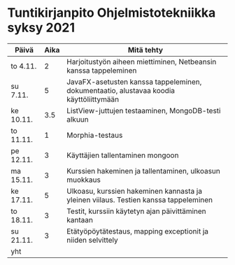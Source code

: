 # Tuntikirjanpito Ohjelmistotekniikka syksy 2021

| Päivä | Aika | Mitä tehty |
|---|---|---|
|to 4.11.|2|Harjoitustyön aiheen miettiminen, Netbeansin kanssa tappeleminen|
su 7.11.|5|JavaFX-asetusten kanssa tappeleminen, dokumentaatio, alustavaa koodia käyttöliittymään|
ke 10.11.|3.5|ListView-juttujen testaaminen, MongoDB-testi alkuun
to 11.11.|1|Morphia-testaus
pe 12.11.|3|Käyttäjien tallentaminen mongoon
ma 15.11.|3|Kurssien hakeminen ja tallentaminen, ulkoasun muokkaus
ke 17.11.|5|Ulkoasu, kurssien hakeminen kannasta ja yleinen viilaus. Testien kanssa tappeleminen
to 18.11.|3|Testit, kurssiin käytetyn ajan päivittäminen kantaan
su 21.11.|3|Etätyöpöytätestaus, mapping exceptionit ja niiden selvittely
|yht||

